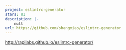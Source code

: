 ```yaml
---
project: eslintrc-generator
stars: 81
description: |-
    null
url: https://github.com/shangxiao/eslintrc-generator
---
```


http://rapilabs.github.io/eslintrc-generator/

